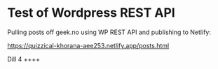 # Test of Wordpress REST API

Pulling posts off geek.no using WP REST API and publishing to Netlify: 

https://quizzical-khorana-aee253.netlify.app/posts.html

Dill 4 ++++